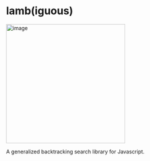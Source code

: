 # lamb(iguous)

<img width="322" alt="image" src="https://github.com/user-attachments/assets/1e9fa0bb-fd97-446b-a6b7-4b299387e714" />



A generalized backtracking search library for Javascript.
